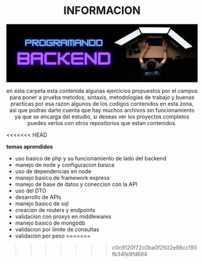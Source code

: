 <h1 align="center">INFORMACION</h1>

<img align="center" src="https://github.com/JuanDavidEscalanteCastaneda-Campus/repository_study_backend/blob/main/backend.png"></img>

<p align="center">en esta carpeta esta contenida algunas ejercicios propuestos por el campus para poner a prueba metodos, sintaxis, metodologias de trabajo y buenas practicas por esa  razon algunos de los codigos contenidos en esta zona, asi que podras darte cuenta que hay muchos archivos sin funcionamiento ya que se encarga del estudio, si deseas ver los proyectos completos puedes verlos con otros repositorios que estan contenidos.</p>
<<<<<<< HEAD

**temas aprendidos**
- uso basico de php y su funcionamiento de lado del backend
- manejo de node y configuracion basica
- uso de dependencias en node 
- manejo basico de framework express
- manejo de base de datos y coneccion con la API
- uso del DTO
- desarrollo de APIs
- manejo basico de sql
- creacion de routers y endpoints 
- validacion con proxys en middlewares
- manejo basico de mongodb
- validacion por limite de consultas
- validacion por peso
=======
>>>>>>> c0c9120f72c0ba0f2502e98cc193fb34fe9fd694
